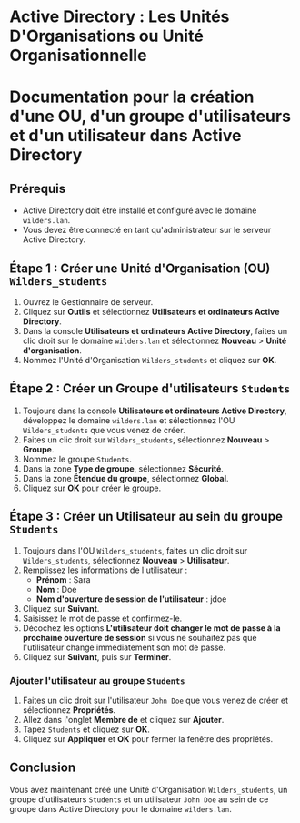 # Active Directory : Les Unités D'Organisations ou Unité Organisationnelle
# Documentation pour la création d'une OU, d'un groupe d'utilisateurs et d'un utilisateur dans Active Directory

## Prérequis
- Active Directory doit être installé et configuré avec le domaine `wilders.lan`.
- Vous devez être connecté en tant qu'administrateur sur le serveur Active Directory.

## Étape 1 : Créer une Unité d'Organisation (OU) `Wilders_students`

1. Ouvrez le Gestionnaire de serveur.
2. Cliquez sur **Outils** et sélectionnez **Utilisateurs et ordinateurs Active Directory**.
3. Dans la console **Utilisateurs et ordinateurs Active Directory**, faites un clic droit sur le domaine `wilders.lan` et sélectionnez **Nouveau** > **Unité d'organisation**.
4. Nommez l'Unité d'Organisation `Wilders_students` et cliquez sur **OK**.

## Étape 2 : Créer un Groupe d'utilisateurs `Students`

1. Toujours dans la console **Utilisateurs et ordinateurs Active Directory**, développez le domaine `wilders.lan` et sélectionnez l'OU `Wilders_students` que vous venez de créer.
2. Faites un clic droit sur `Wilders_students`, sélectionnez **Nouveau** > **Groupe**.
3. Nommez le groupe `Students`.
4. Dans la zone **Type de groupe**, sélectionnez **Sécurité**.
5. Dans la zone **Étendue du groupe**, sélectionnez **Global**.
6. Cliquez sur **OK** pour créer le groupe.

## Étape 3 : Créer un Utilisateur au sein du groupe `Students`

1. Toujours dans l'OU `Wilders_students`, faites un clic droit sur `Wilders_students`, sélectionnez **Nouveau** > **Utilisateur**.
2. Remplissez les informations de l'utilisateur :
    - **Prénom** : Sara
    - **Nom** : Doe
    - **Nom d'ouverture de session de l'utilisateur** : jdoe
3. Cliquez sur **Suivant**.
4. Saisissez le mot de passe et confirmez-le.
5. Décochez les options **L'utilisateur doit changer le mot de passe à la prochaine ouverture de session** si vous ne souhaitez pas que l'utilisateur change immédiatement son mot de passe.
6. Cliquez sur **Suivant**, puis sur **Terminer**.

### Ajouter l'utilisateur au groupe `Students`

1. Faites un clic droit sur l'utilisateur `John Doe` que vous venez de créer et sélectionnez **Propriétés**.
2. Allez dans l'onglet **Membre de** et cliquez sur **Ajouter**.
3. Tapez `Students` et cliquez sur **OK**.
4. Cliquez sur **Appliquer** et **OK** pour fermer la fenêtre des propriétés.

## Conclusion

Vous avez maintenant créé une Unité d'Organisation `Wilders_students`, un groupe d'utilisateurs `Students` et un utilisateur `John Doe` au sein de ce groupe dans Active Directory pour le domaine `wilders.lan`. 

